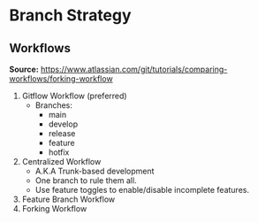 # Branch Strategy

## Workflows

**Source:** <https://www.atlassian.com/git/tutorials/comparing-workflows/forking-workflow>

1. Gitflow Workflow (preferred)
      - Branches:
        - main
        - develop
        - release
        - feature
        - hotfix
2. Centralized Workflow
      - A.K.A Trunk-based development
      - One branch to rule them all.
      - Use feature toggles to enable/disable incomplete features.
3. Feature Branch Workflow
4. Forking Workflow
